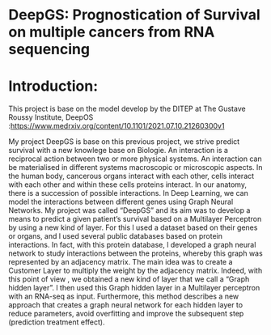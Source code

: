 # DeepGS: Prognostication of Survival on multiple cancers from RNA sequencing

Introduction:
======

This project is base on the model develop by the DITEP at The Gustave Roussy Institute, DeepOS :https://www.medrxiv.org/content/10.1101/2021.07.10.21260300v1

My project DeepGS is base on this previous project, we strive predict survival with a new knowlege base on Biologie. An interaction is a reciprocal action between two or more physical systems. An interaction can be materialised in different systems macroscopic or microscopic aspects. In the human body, cancerous organs interact with each other, cells interact with each other and within these cells proteins interact. In our anatomy, there is a succession of possible interactions. In Deep Learning, we can model the interactions between different genes using Graph Neural Networks.  My project  was called “DeepGS” and its  aim was  to develop a means to predict  a given patient’s survival based on a Multilayer Perceptron  by using a new kind of layer. For this l used a dataset based on their genes or organs, and l used several public databases based on protein  interactions. In fact, with this protein database, l developed  a graph neural network to  study interactions between the proteins, whereby this graph was  represented by an adjacency matrix. The main idea was  to create a Customer Layer to multiply the weight by the adjacency matrix. Indeed, with this point of view , we obtained  a new kind of layer that we call a “Graph hidden layer”.  l then used this Graph hidden layer in a Multilayer perceptron with an RNA-seq as input. Furthermore, this method  describes a new approach  that creates a graph neural network for each hidden layer to reduce parameters, avoid overfitting and improve the subsequent step (prediction treatment effect). 

